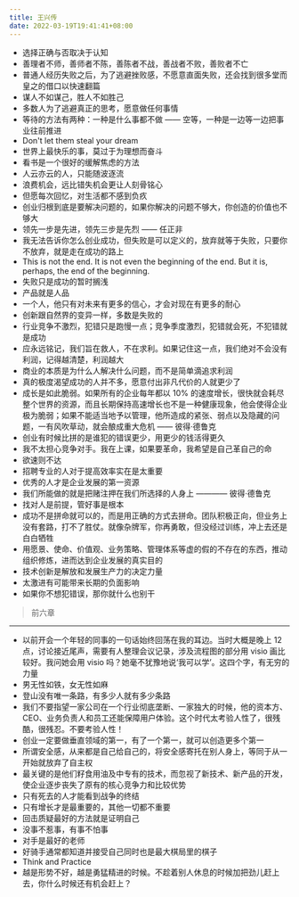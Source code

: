 ```yaml
---
title: 王兴传
date: 2022-03-19T19:41:41+08:00
---
```


* 选择正确与否取决于认知
* 善理者不师，善师者不陈，善陈者不战，善战者不败，善败者不亡
* 普通人经历失败之后，为了逃避挫败感，不愿意直面失败，还会找到很多堂而皇之的借口以快速翻篇
* 谋人不如谋己，胜人不如胜己
* 多数人为了逃避真正的思考，愿意做任何事情
* 等待的方法有两种：一种是什么事都不做 —— 空等，一种是一边等一边把事业往前推进
* Don't let them steal your dream
* 世界上最快乐的事，莫过于为理想而奋斗
* 看书是一个很好的缓解焦虑的方法
* 人云亦云的人，只能随波逐流
* 浪费机会，远比错失机会更让人刻骨铭心
* 但愿每次回忆，对生活都不感到负疚
* 创业归根到底是要解决问题的，如果你解决的问题不够大，你创造的价值也不够大
* 领先一步是先进，领先三步是先烈 —— 任正非
* 我无法告诉你怎么创业成功，但失败是可以定义的，放弃就等于失败，只要你不放弃，就是走在成功的路上
* This is not the end. It is not even the beginning of the end. But it is, perhaps, the end of the beginning.
* 失败只是成功的暂时搁浅
* 产品就是人品
* 一个人，他只有对未来有更多的信心，才会对现在有更多的耐心
* 创新跟自然界的变异一样，多数是失败的
* 行业竞争不激烈，犯错只是跑慢一点；竞争季度激烈，犯错就会死，不犯错就是成功
* 应永远铭记，我们旨在救人，不在求利。如果记住这一点，我们绝对不会没有利润，记得越清楚，利润越大
* 商业的本质是为什么人解决什么问题，而不是简单滴追求利润
* 真的极度渴望成功的人并不多，愿意付出非凡代价的人就更少了
* 成长是如此脆弱。如果所有的企业每年都以 10% 的速度增长，很快就会耗尽整个世界的资源，而且长期保持高速增长也不是一种健康现象，他会使得企业极为脆弱；如果不能适当地予以管理，他所造成的紧张、弱点以及隐藏的问题，一有风吹草动，就会酿成重大危机 —— 彼得·德鲁克
* 创业有时候比拼的是谁犯的错误更少，用更少的钱活得更久
* 我不太担心竞争对手。我在上课，如果要革命，我希望是自己革自己的命
* 欲速则不达
* 招聘专业的人对于提高效率实在是太重要
* 优秀的人才是企业发展的第一资源
* 我们所能做的就是把赌注押在我们所选择的人身上 ———— 彼得·德鲁克
* 找对人是前提，管好事是根本
* 成功不是拼命就可以的，而是用正确的方式去拼命。团队积极正向，但业务上没有套路，打不了胜仗。就像杂牌军，你再勇敢，但没经过训练，冲上去还是白白牺牲
* 用愿景、使命、价值观、业务策略、管理体系等虚的假的不存在的东西，推动组织修炼，进而达到企业发展的真实目的
* 技术创新是解放和发展生产力的决定力量
* 太激进有可能带来长期的负面影响
* 如果你不想犯错误，那你就什么也别干

> 前六章

---

* 以前开会一个年轻的同事的一句话始终回荡在我的耳边。当时大概是晚上 12 点，讨论接近尾声，需要有人整理会议记录，涉及流程图的部分用 visio 画比较好。我问她会用 visio 吗？她毫不犹豫地说‘我可以学’。这四个字，有无穷的力量
* 男无性如铁，女无性如麻
* 登山没有唯一条路，有多少人就有多少条路
* 我们不要指望一家公司在一个行业彻底垄断、一家独大的时候，他的资本方、CEO、业务负责人和员工还能保障用户体验。这个时代太考验人性了，很残酷，很残忍。不要考验人性！
* 创业一定要做垂直领域的第一，有了一个第一，就可以创造更多个第一
* 所谓安全感，从来都是自己给自己的，将安全感寄托在别人身上，等同于从一开始就放弃了自主权
* 最关键的是他们籽食用油及中专有的技术，而忽视了新技术、新产品的开发，使企业逐步丧失了原有的核心竞争力和比较优势
* 只有死去的人才能看到战争的终结
* 只有增长才是最重要的，其他一切都不重要
* 回击质疑最好的方法就是证明自己
* 没事不惹事，有事不怕事
* 对手是最好的老师
* 好骑手通常都知道并接受自己同时也是最大棋局里的棋子
* Think and Practice
* 越是形势不好，越是勇猛精进的时候。不趁着别人休息的时候加把劲儿赶上去，你什么时候还有机会赶上？